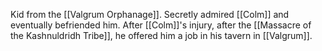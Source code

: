 Kid from the [[Valgrum Orphanage]]. Secretly admired [[Colm]] and eventually befriended him. After [[Colm]]'s injury, after the [[Massacre of the Kashnuldridh Tribe]], he offered him a job in his tavern in [[Valgrum]].